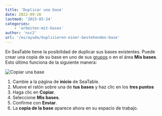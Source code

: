 ```yaml
---
title: 'Duplicar una base'
date: 2022-09-26
lastmod: '2023-03-24'
categories:
    - 'arbeiten-mit-bases'
author: 'nsc2'
url: '/es/ayuda/duplizieren-einer-bestehenden-base'
---
```


En SeaTable tiene la posibilidad de duplicar sus bases existentes. Puede crear una copia de su base en uno de sus [grupos](https://seatable.io/es/docs/arbeiten-mit-bases/eine-base-in-eine-gruppe-kopieren/) o en el área **Mis bases**. Esto último funciona de la siguiente manera:

![Copiar una base](https://seatable.io/wp-content/uploads/2022/09/duplicate-a-base.png)

1. Cambie a la página de **inicio** de SeaTable.
2. Mueve el ratón sobre una de **tus bases** y haz clic en los **tres puntos**
3. Haga clic en **Copiar**.
4. Seleccione **Mis bases**.
5. Confirme con **Enviar**.
6. La **copia de la base** aparece ahora en su espacio de trabajo.
